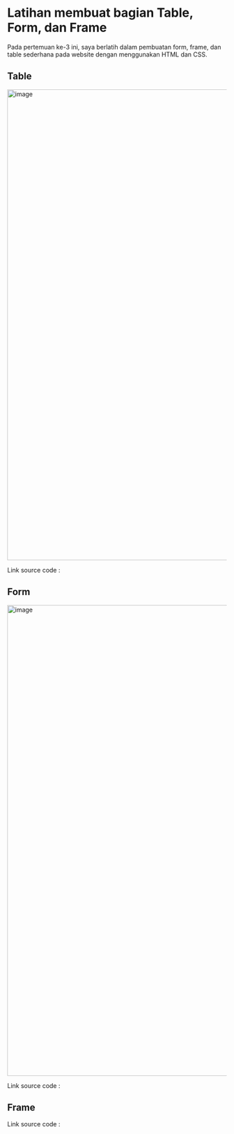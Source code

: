 # Latihan membuat bagian Table, Form, dan Frame

Pada pertemuan ke-3 ini, saya berlatih dalam pembuatan form, frame, dan table sederhana pada website dengan menggunakan HTML dan CSS.

## Table

<img width="1920" height="1080" alt="image" src="https://github.com/user-attachments/assets/944d454e-16dc-4750-a619-4c5b7c5c0d9d" />

Link source code : 

## Form

<img width="1920" height="1080" alt="image" src="https://github.com/user-attachments/assets/72971902-dd1d-4c19-8cd9-1dbca52f4e8a" />


Link source code : 

## Frame

Link source code :
